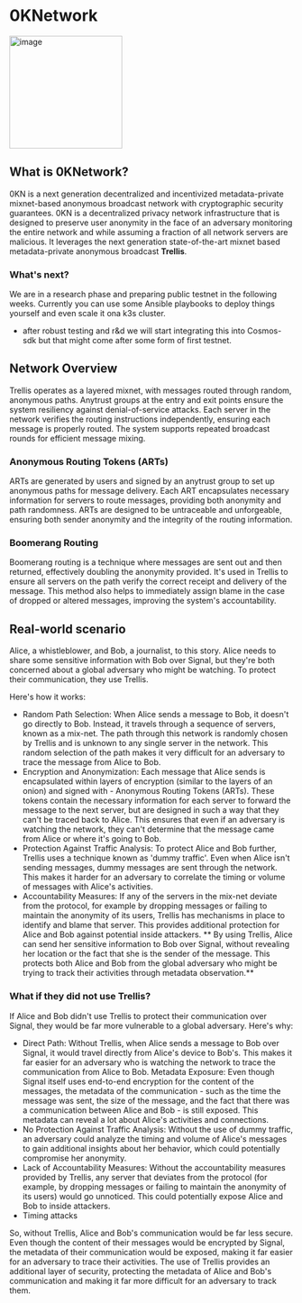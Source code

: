 # 0KNetwork
<img width="200" alt="image" src="https://github.com/31333337/.github/assets/33793809/3286d4a6-0c2b-4bb5-889a-e4fd4f3ccd20">

## What is 0KNetwork?

0KN is a next generation decentralized and incentivized metadata-private mixnet-based anonymous broadcast network with cryptographic security guarantees.
0KN is a decentralized privacy network infrastructure that is designed to preserve user anonymity in the face of an adversary monitoring the entire network and while assuming a fraction of all network servers are malicious. It leverages the next generation state-of-the-art mixnet based metadata-private anonymous broadcast **Trellis**.

### What's next? 
We are in a research phase and preparing public testnet in the following weeks. Currently you can use some Ansible playbooks to deploy things yourself and even scale it ona k3s cluster. 
- after robust testing and r&d we will start integrating this into Cosmos-sdk but that might come after some form of first testnet.



## Network Overview

Trellis operates as a layered mixnet, with messages routed through random, anonymous paths.
Anytrust groups at the entry and exit points ensure the system resiliency against denial-of-service attacks.
Each server in the network verifies the routing instructions independently, ensuring each message is properly routed.
The system supports repeated broadcast rounds for efficient message mixing.

### Anonymous Routing Tokens (ARTs)

ARTs are generated by users and signed by an anytrust group to set up anonymous paths for message delivery.
Each ART encapsulates necessary information for servers to route messages, providing both anonymity and path randomness.
ARTs are designed to be untraceable and unforgeable, ensuring both sender anonymity and the integrity of the routing information.

### Boomerang Routing

Boomerang routing is a technique where messages are sent out and then returned, effectively doubling the anonymity provided.
It's used in Trellis to ensure all servers on the path verify the correct receipt and delivery of the message.
This method also helps to immediately assign blame in the case of dropped or altered messages, improving the system's accountability.

## Real-world scenario 

Alice, a whistleblower, and Bob, a journalist, to this story. Alice needs to share some sensitive information with Bob over Signal, but they're both concerned about a global adversary who might be watching. To protect their communication, they use Trellis.

Here's how it works:
- Random Path Selection: When Alice sends a message to Bob, it doesn't go directly to Bob. Instead, it travels through a sequence of servers, known as a mix-net. The path through this network is randomly chosen by Trellis and is unknown to any single server in the network. This random selection of the path makes it very difficult for an adversary to trace the message from Alice to Bob.
- Encryption and Anonymization: Each message that Alice sends is encapsulated within layers of encryption (similar to the layers of an onion) and signed with - Anonymous Routing Tokens (ARTs). These tokens contain the necessary information for each server to forward the message to the next server, but are designed in such a way that they can't be traced back to Alice. This ensures that even if an adversary is watching the network, they can't determine that the message came from Alice or where it's going to Bob.
- Protection Against Traffic Analysis: To protect Alice and Bob further, Trellis uses a technique known as 'dummy traffic'. Even when Alice isn't sending messages, dummy messages are sent through the network. This makes it harder for an adversary to correlate the timing or volume of messages with Alice's activities.
- Accountability Measures: If any of the servers in the mix-net deviate from the protocol, for example by dropping messages or failing to maintain the anonymity of its users, Trellis has mechanisms in place to identify and blame that server. This provides additional protection for Alice and Bob against potential inside attackers.
**
By using Trellis, Alice can send her sensitive information to Bob over Signal, without revealing her location or the fact that she is the sender of the message. This protects both Alice and Bob from the global adversary who might be trying to track their activities through metadata observation.**

### What if they did not use Trellis?
If Alice and Bob didn't use Trellis to protect their communication over Signal, they would be far more vulnerable to a global adversary. Here's why:

- Direct Path: Without Trellis, when Alice sends a message to Bob over Signal, it would travel directly from Alice's device to Bob's. This makes it far easier for an adversary who is watching the network to trace the communication from Alice to Bob.
Metadata Exposure: Even though Signal itself uses end-to-end encryption for the content of the messages, the metadata of the communication - such as the time the message was sent, the size of the message, and the fact that there was a communication between Alice and Bob - is still exposed. This metadata can reveal a lot about Alice's activities and connections.
- No Protection Against Traffic Analysis: Without the use of dummy traffic, an adversary could analyze the timing and volume of Alice's messages to gain additional insights about her behavior, which could potentially compromise her anonymity.
- Lack of Accountability Measures: Without the accountability measures provided by Trellis, any server that deviates from the protocol (for example, by dropping messages or failing to maintain the anonymity of its users) would go unnoticed. This could potentially expose Alice and Bob to inside attackers.
- Timing attacks


So, without Trellis, Alice and Bob's communication would be far less secure. Even though the content of their messages would be encrypted by Signal, the metadata of their communication would be exposed, making it far easier for an adversary to trace their activities. The use of Trellis provides an additional layer of security, protecting the metadata of Alice and Bob's communication and making it far more difficult for an adversary to track them.
